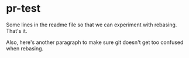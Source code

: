 # pr-test


Some lines in the readme file
so that we can experiment with
rebasing. That's it.

Also, here's another paragraph
to make sure git doesn't get too
confused when rebasing.
